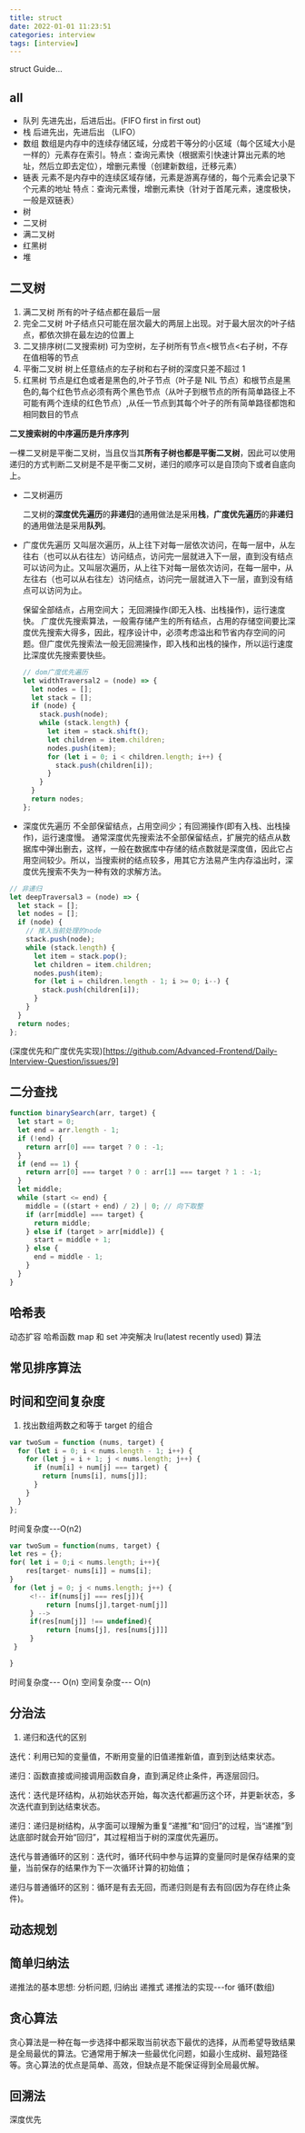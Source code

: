 ```yaml
---
title: struct
date: 2022-01-01 11:23:51
categories: interview
tags: [interview]
---
```


struct Guide...

<!-- more -->

## all

- 队列 先进先出，后进后出。(FIFO first in first out)
- 栈 后进先出，先进后出 （LIFO）
- 数组 数组是内存中的连续存储区域，分成若干等分的小区域（每个区域大小是一样的）元素存在索引。特点：查询元素快（根据索引快速计算出元素的地址，然后立即去定位），增删元素慢（创建新数组，迁移元素）
- 链表 元素不是内存中的连续区域存储，元素是游离存储的，每个元素会记录下个元素的地址 特点：查询元素慢，增删元素快（针对于首尾元素，速度极快，一般是双链表）
- 树 
- 二叉树 
- 满二叉树
- 红黑树
- 堆



## 二叉树

1. 满二叉树 所有的叶子结点都在最后一层
2. 完全二叉树 叶子结点只可能在层次最大的两层上出现。对于最大层次的叶子结点，都依次排在最左边的位置上
3. 二叉排序树(二叉搜索树) 可为空树，左子树所有节点<根节点<右子树，不存在值相等的节点
4. 平衡二叉树 树上任意结点的左子树和右子树的深度只差不超过 1
5. 红黑树 节点是红色或者是黑色的,叶子节点（叶子是 NIL 节点）和根节点是黑色的,每个红色节点必须有两个黑色节点（从叶子到根节点的所有简单路径上不可能有两个连续的红色节点）,从任一节点到其每个叶子的所有简单路径都饱和相同数目的节点

**二叉搜索树的中序遍历是升序序列**

一棵二叉树是平衡二叉树，当且仅当其**所有子树也都是平衡二叉树**，因此可以使用递归的方式判断二叉树是不是平衡二叉树，递归的顺序可以是自顶向下或者自底向上。

- 二叉树遍历

  二叉树的**深度优先遍历**的**非递归**的通用做法是采用**栈**，**广度优先遍历**的**非递归**的通用做法是采用**队列**。

- 广度优先遍历
  又叫层次遍历，从上往下对每一层依次访问，在每一层中，从左往右（也可以从右往左）访问结点，访问完一层就进入下一层，直到没有结点可以访问为止。又叫层次遍历，从上往下对每一层依次访问，在每一层中，从左往右（也可以从右往左）访问结点，访问完一层就进入下一层，直到没有结点可以访问为止。

  保留全部结点，占用空间大； 无回溯操作(即无入栈、出栈操作)，运行速度快。
  广度优先搜索算法，一般需存储产生的所有结点，占用的存储空间要比深度优先搜索大得多，因此，程序设计中，必须考虑溢出和节省内存空间的问题。但广度优先搜索法一般无回溯操作，即入栈和出栈的操作，所以运行速度比深度优先搜索要快些。

  ```js
  // dom广度优先遍历
  let widthTraversal2 = (node) => {
    let nodes = [];
    let stack = [];
    if (node) {
      stack.push(node);
      while (stack.length) {
        let item = stack.shift();
        let children = item.children;
        nodes.push(item);
        for (let i = 0; i < children.length; i++) {
          stack.push(children[i]);
        }
      }
    }
    return nodes;
  };
  ```

- 深度优先遍历
  不全部保留结点，占用空间少；有回溯操作(即有入栈、出栈操作)，运行速度慢。
  通常深度优先搜索法不全部保留结点，扩展完的结点从数据库中弹出删去，这样，一般在数据库中存储的结点数就是深度值，因此它占用空间较少。所以，当搜索树的结点较多，用其它方法易产生内存溢出时，深度优先搜索不失为一种有效的求解方法。

```js
// 非递归
let deepTraversal3 = (node) => {
  let stack = [];
  let nodes = [];
  if (node) {
    // 推入当前处理的node
    stack.push(node);
    while (stack.length) {
      let item = stack.pop();
      let children = item.children;
      nodes.push(item);
      for (let i = children.length - 1; i >= 0; i--) {
        stack.push(children[i]);
      }
    }
  }
  return nodes;
};
```

(深度优先和广度优先实现)[https://github.com/Advanced-Frontend/Daily-Interview-Question/issues/9]

## 二分查找

```js
function binarySearch(arr, target) {
  let start = 0;
  let end = arr.length - 1;
  if (!end) {
    return arr[0] === target ? 0 : -1;
  }
  if (end == 1) {
    return arr[0] === target ? 0 : arr[1] === target ? 1 : -1;
  }
  let middle;
  while (start <= end) {
    middle = ((start + end) / 2) | 0; // 向下取整
    if (arr[middle] === target) {
      return middle;
    } else if (target > arr[middle]) {
      start = middle + 1;
    } else {
      end = middle - 1;
    }
  }
}
```

## 哈希表

动态扩容
哈希函数
map 和 set
冲突解决
lru(latest recently used) 算法

## 常见排序算法

## 时间和空间复杂度

1. 找出数组两数之和等于 target 的组合

```js
var twoSum = function (nums, target) {
  for (let i = 0; i < nums.length - 1; i++) {
    for (let j = i + 1; j < nums.length; j++) {
      if (num[i] + num[j] === target) {
        return [nums[i], nums[j]];
      }
    }
  }
};
```

时间复杂度---O(n2)

```js
var twoSum = function(nums, target) {
let res = {};
for( let i = 0;i < nums.length; i++){
    res[target- nums[i]] = nums[i];
}
 for (let j = 0; j < nums.length; j++) {
     <!-- if(nums[j] === res[j]){
         return [nums[j],target-num[j]]
     } -->
     if(res[num[j]] !== undefined){
         return [nums[j], res[nums[j]]]
     }
 }

}
```

时间复杂度--- O(n)
空间复杂度--- O(n)

## 分治法

1. 递归和迭代的区别

迭代：利用已知的变量值，不断用变量的旧值递推新值，直到到达结束状态。

递归：函数直接或间接调用函数自身，直到满足终止条件，再逐层回归。

迭代：迭代是环结构，从初始状态开始，每次迭代都遍历这个环，并更新状态，多次迭代直到到达结束状态。

递归：递归是树结构，从字面可以理解为重复“递推”和“回归”的过程，当“递推”到达底部时就会开始“回归”，其过程相当于树的深度优先遍历。

迭代与普通循环的区别：迭代时，循环代码中参与运算的变量同时是保存结果的变量，当前保存的结果作为下一次循环计算的初始值；

递归与普通循环的区别：循环是有去无回，而递归则是有去有回(因为存在终止条件)。

## 动态规划

## 简单归纳法

递推法的基本思想: 分析问题, 归纳出 递推式
递推法的实现---for 循环(数组)

## 贪心算法

贪心算法是一种在每一步选择中都采取当前状态下最优的选择，从而希望导致结果是全局最优的算法。它通常用于解决一些最优化问题，如最小生成树、最短路径等。贪心算法的优点是简单、高效，但缺点是不能保证得到全局最优解。

## 回溯法

深度优先
